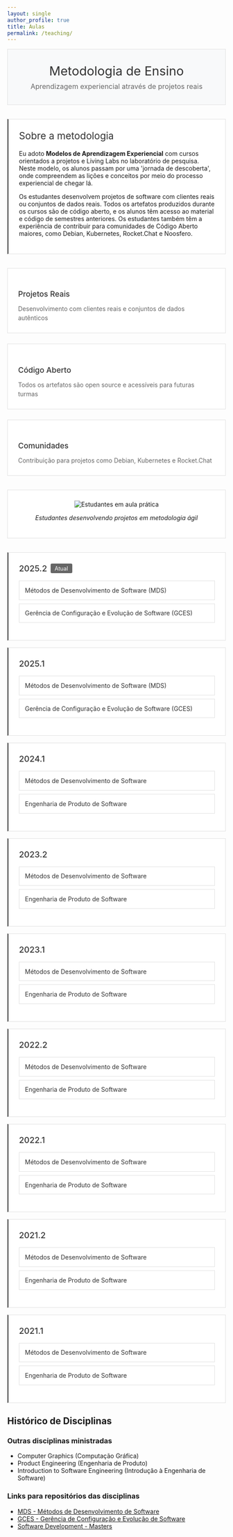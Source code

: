 ```yaml
---
layout: single
author_profile: true
title: Aulas
permalink: /teaching/
---
```


<style>
/* Teaching Page Styling */
.page-header {
  background: #f8f9fa;
  color: #333;
  padding: 2rem;
  border: 1px solid #e0e0e0;
  margin-bottom: 2rem;
  text-align: center;
}

.page-header h1 {
  margin: 0 0 0.5rem 0;
  font-size: 1.8rem;
  font-weight: 400;
  color: #333;
}

.page-header p {
  margin: 0;
  font-size: 1rem;
  color: #666;
}

.teaching-philosophy {
  background: #fff;
  border: 1px solid #e0e0e0;
  padding: 1.5rem;
  margin: 2rem 0;
  border-left: 3px solid #666;
}

.teaching-philosophy h2 {
  color: #333;
  margin-top: 0;
  font-size: 1.4rem;
  font-weight: 400;
}

.methodology-grid {
  display: grid;
  grid-template-columns: repeat(auto-fit, minmax(300px, 1fr));
  gap: 1.5rem;
  margin: 2rem 0;
}

.methodology-item {
  background: #fff;
  border: 1px solid #e0e0e0;
  padding: 1.5rem;
}

.methodology-item h3 {
  color: #333;
  font-size: 1.1rem;
  font-weight: 500;
  margin-bottom: 0.8rem;
}

.methodology-item p {
  color: #666;
  line-height: 1.5;
  margin: 0;
}

.course-image {
  text-align: center;
  margin: 2rem 0;
  background: #fff;
  padding: 1.5rem;
  border: 1px solid #e0e0e0;
}

.course-image img {
  max-width: 100%;
  height: auto;
}

.semester-section {
  background: #fff;
  border: 1px solid #e0e0e0;
  padding: 1.5rem;
  margin: 1rem 0;
  border-left: 3px solid #666;
}

.semester-section h2 {
  color: #333;
  margin-top: 0;
  font-size: 1.2rem;
  font-weight: 500;
  display: flex;
  align-items: center;
  gap: 0.5rem;
}

.semester-badge {
  background: #666;
  color: white;
  padding: 0.2rem 0.6rem;
  border-radius: 3px;
  font-size: 0.8rem;
  font-weight: 400;
}

.course-list {
  list-style: none;
  padding: 0;
  margin: 1rem 0;
}

.course-item {
  background: #fff;
  border: 1px solid #e0e0e0;
  padding: 0.8rem;
  margin: 0.5rem 0;
  transition: border-color 0.2s ease;
}

.course-item:hover {
  border-color: #666;
}

.course-item a {
  color: #333;
  text-decoration: none;
  font-weight: 400;
}

.course-item a:hover {
  color: #000;
  text-decoration: underline;
}

@media (max-width: 768px) {
  .page-header {
    padding: 2rem 1rem;
  }
  
  .page-header h1 {
    font-size: 1.8rem;
  }
  
  .methodology-grid {
    grid-template-columns: 1fr;
  }
  
  .semester-section {
    padding: 1rem;
  }
}

</style>

<div class="page-header">
  <h1>Metodologia de Ensino</h1>
  <p>Aprendizagem experiencial através de projetos reais</p>
</div>

<div class="teaching-philosophy">
  <h2>Sobre a metodologia</h2>
  
  <p>Eu adoto <strong>Modelos de Aprendizagem Experiencial</strong> com cursos orientados a projetos e Living Labs no laboratório de pesquisa. Neste modelo, os alunos passam por uma 'jornada de descoberta', onde compreendem as lições e conceitos por meio do processo experiencial de chegar lá.</p>

  <p>Os estudantes desenvolvem projetos de software com clientes reais ou conjuntos de dados reais. Todos os artefatos produzidos durante os cursos são de código aberto, e os alunos têm acesso ao material e código de semestres anteriores. Os estudantes também têm a experiência de contribuir para comunidades de Código Aberto maiores, como Debian, Kubernetes, Rocket.Chat e Noosfero.</p>
</div>


<div class="methodology-grid">
  <div class="methodology-item">
    <h3>Projetos Reais</h3>
    <p>Desenvolvimento com clientes reais e conjuntos de dados autênticos</p>
  </div>
  
  <div class="methodology-item">
    <h3>Código Aberto</h3>
    <p>Todos os artefatos são open source e acessíveis para futuras turmas</p>
  </div>
  
  <div class="methodology-item">
    <h3>Comunidades</h3>
    <p>Contribuição para projetos como Debian, Kubernetes e Rocket.Chat</p>
  </div>
</div>

<div class="course-image">
  <img src="/images/gpp_mds.png" alt="Estudantes em aula prática" />
  <p><em>Estudantes desenvolvendo projetos em metodologia ágil</em></p>
</div>

<div class="semester-section">
  <h2>2025.2 <span class="semester-badge">Atual</span></h2>
  <ul class="course-list">
    <li class="course-item">
      <a href="/teaching/mds">
        Métodos de Desenvolvimento de Software (MDS)
      </a>
    </li>
    <li class="course-item">
      <a href="https://github.com/fga-gces" target="_blank">
        Gerência de Configuração e Evolução de Software (GCES)
      </a>
    </li>
  </ul>
</div>

<div class="semester-section">
  <h2>2025.1</h2>
  <ul class="course-list">
    <li class="course-item">
      <a href="/teaching/mds">
        Métodos de Desenvolvimento de Software (MDS)
      </a>
    </li>
    <li class="course-item">
      <a href="https://github.com/fga-gces" target="_blank">
        Gerência de Configuração e Evolução de Software (GCES)
      </a>
    </li>
  </ul>
</div>

<div class="semester-section">
  <h2>2024.1</h2>
  <ul class="course-list">
    <li class="course-item">
      <a href="https://fga-eps-mds.github.io/2024.1-MDS-DOCS/" target="_blank">
        Métodos de Desenvolvimento de Software
      </a>
    </li>
    <li class="course-item">
      <a href="https://fga-eps-mds.github.io/2024.1-EPS-DOCS/" target="_blank">
        Engenharia de Produto de Software
      </a>
    </li>
  </ul>
</div>

<div class="semester-section">
  <h2>2023.2</h2>
  <ul class="course-list">
    <li class="course-item">
      <a href="https://fga-eps-mds.github.io/2023.2-MDS-DOCS/" target="_blank">
        Métodos de Desenvolvimento de Software
      </a>
    </li>
    <li class="course-item">
      <a href="https://fga-eps-mds.github.io/2023.2-EPS-DOCS/" target="_blank">
        Engenharia de Produto de Software
      </a>
    </li>
  </ul>
</div>

<div class="semester-section">
  <h2>2023.1</h2>
  <ul class="course-list">
    <li class="course-item">
      <a href="https://fga-eps-mds.github.io/2023.1-MDS-DOCS/" target="_blank">
        Métodos de Desenvolvimento de Software
      </a>
    </li>
    <li class="course-item">
      <a href="https://fga-eps-mds.github.io/2023.1-EPS-DOCS/" target="_blank">
        Engenharia de Produto de Software
      </a>
    </li>
  </ul>
</div>

<div class="semester-section">
  <h2>2022.2</h2>
  <ul class="course-list">
    <li class="course-item">
      <a href="https://fga-eps-mds.github.io/2022.2-MDS-DOCS/" target="_blank">
        Métodos de Desenvolvimento de Software
      </a>
    </li>
    <li class="course-item">
      <a href="https://fga-eps-mds.github.io/2022.2-EPS-DOCS/" target="_blank">
        Engenharia de Produto de Software
      </a>
    </li>
  </ul>
</div>

<div class="semester-section">
  <h2>2022.1</h2>
  <ul class="course-list">
    <li class="course-item">
      <a href="https://fga-eps-mds.github.io/2022.1-MDS-DOCS/" target="_blank">
        Métodos de Desenvolvimento de Software
      </a>
    </li>
    <li class="course-item">
      <a href="https://fga-eps-mds.github.io/2022.1-EPS-DOCS/" target="_blank">
        Engenharia de Produto de Software
      </a>
    </li>
  </ul>
</div>

<div class="semester-section">
  <h2>2021.2</h2>
  <ul class="course-list">
    <li class="course-item">
      <a href="https://fga-eps-mds.github.io/2021.2-MDS-DOCS/" target="_blank">
        Métodos de Desenvolvimento de Software
      </a>
    </li>
    <li class="course-item">
      <a href="https://fga-eps-mds.github.io/2021.2-EPS-DOCS/" target="_blank">
        Engenharia de Produto de Software
      </a>
    </li>
  </ul>
</div>

<div class="semester-section">
  <h2>2021.1</h2>
  <ul class="course-list">
    <li class="course-item">
      <a href="https://fga-eps-mds.github.io/2021.1-MDS-DOCS/" target="_blank">
        Métodos de Desenvolvimento de Software
      </a>
    </li>
    <li class="course-item">
      <a href="https://fga-eps-mds.github.io/2021.1-EPS-DOCS/" target="_blank">
        Engenharia de Produto de Software
      </a>
    </li>
  </ul>
</div>

## Histórico de Disciplinas

### Outras disciplinas ministradas
- Computer Graphics (Computação Gráfica)
- Product Engineering (Engenharia de Produto)
- Introduction to Software Engineering (Introdução à Engenharia de Software)

### Links para repositórios das disciplinas
- [MDS - Métodos de Desenvolvimento de Software](/teaching/mds)
- [GCES - Gerência de Configuração e Evolução de Software](https://github.com/fga-gces)
- [Software Development - Masters](https://github.com/PPCA-CS)


